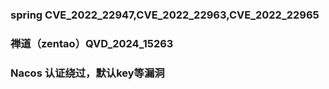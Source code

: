 ### spring CVE_2022_22947,CVE_2022_22963,CVE_2022_22965
### 禅道（zentao）QVD_2024_15263
### Nacos 认证绕过，默认key等漏洞
